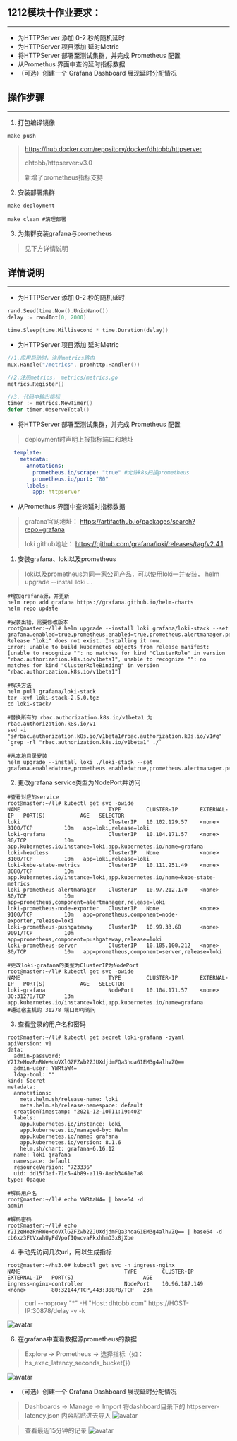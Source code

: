 ## 1212模块十作业要求：

---
- 为HTTPServer 添加 0-2 秒的随机延时
- 为HTTPServer 项目添加 延时Metric
- 将HTTPServer 部署至测试集群，并完成 Prometheus 配置
- 从Promethus 界面中查询延时指标数据
- （可选）创建一个 Grafana Dashboard 展现延时分配情况

## 操作步骤

---
1. 打包编译镜像
```shell
make push
```

> https://hub.docker.com/repository/docker/dhtobb/httpserver
> 
> dhtobb/httpserver:v3.0
> 
> 新增了prometheus指标支持

2. 安装部署集群
```shell
make deployment

make clean #清理部署
```

3. 为集群安装grafana与prometheus
>见下方详情说明

## 详情说明

---
- 为HTTPServer 添加 0-2 秒的随机延时
```go
rand.Seed(time.Now().UnixNano())
delay := randInt(0, 2000)

time.Sleep(time.Millisecond * time.Duration(delay))
```

- 为HTTPServer 项目添加 延时Metric
```go
//1.应用启动时，注册metrics路由
mux.Handle("/metrics", promhttp.Handler())

//2.注册metrics， metrics/metrics.go
metrics.Register()

//3. 代码中输出指标
timer := metrics.NewTimer()
defer timer.ObserveTotal()
```

- 将HTTPServer 部署至测试集群，并完成 Prometheus 配置
> deployment时声明上报指标端口和地址
```yaml
  template:
    metadata:
      annotations:
        prometheus.io/scrape: "true" #允许k8s扫描prometheus
        prometheus.io/port: "80"
      labels:
        app: httpserver
```

- 从Promethus 界面中查询延时指标数据
> grafana官网地址： https://artifacthub.io/packages/search?repo=grafana
> 
> loki github地址： https://github.com/grafana/loki/releases/tag/v2.4.1

1. 安装grafana、loki以及prometheus
> loki以及prometheus为同一家公司产品，可以使用loki一并安装， helm upgrade --install loki ...
```shell
#增加grafana源，并更新
helm repo add grafana https://grafana.github.io/helm-charts
helm repo update

#安装出错，需要修改版本
root@master:~/ll# helm upgrade --install loki grafana/loki-stack --set grafana.enabled=true,prometheus.enabled=true,prometheus.alertmanager.persistentVolume.enabled=false,prometheus.server.persistentVolume.enabled=false
Release "loki" does not exist. Installing it now.
Error: unable to build kubernetes objects from release manifest: [unable to recognize "": no matches for kind "ClusterRole" in version "rbac.authorization.k8s.io/v1beta1", unable to recognize "": no matches for kind "ClusterRoleBinding" in version "rbac.authorization.k8s.io/v1beta1"]

#解决方法
helm pull grafana/loki-stack 
tar -xvf loki-stack-2.5.0.tgz
cd loki-stack/

#替换所有的 rbac.authorization.k8s.io/v1beta1 为 rbac.authorization.k8s.io/v1
sed -i "s#rbac.authorization.k8s.io/v1beta1#rbac.authorization.k8s.io/v1#g" `grep -rl "rbac.authorization.k8s.io/v1beta1" ./`

#从本地目录安装
helm upgrade --install loki ./loki-stack --set grafana.enabled=true,prometheus.enabled=true,prometheus.alertmanager.persistentVolume.enabled=false,prometheus.server.persistentVolume.enabled=false
```

2. 更改grafana service类型为NodePort并访问
```shell
#查看对应的service
root@master:~/ll# kubectl get svc -owide
NAME                            TYPE        CLUSTER-IP       EXTERNAL-IP   PORT(S)           AGE   SELECTOR
loki                            ClusterIP   10.102.129.57    <none>        3100/TCP          10m   app=loki,release=loki
loki-grafana                    ClusterIP   10.104.171.57    <none>        80/TCP            10m   app.kubernetes.io/instance=loki,app.kubernetes.io/name=grafana
loki-headless                   ClusterIP   None             <none>        3100/TCP          10m   app=loki,release=loki
loki-kube-state-metrics         ClusterIP   10.111.251.49    <none>        8080/TCP          10m   app.kubernetes.io/instance=loki,app.kubernetes.io/name=kube-state-metrics
loki-prometheus-alertmanager    ClusterIP   10.97.212.170    <none>        80/TCP            10m   app=prometheus,component=alertmanager,release=loki
loki-prometheus-node-exporter   ClusterIP   None             <none>        9100/TCP          10m   app=prometheus,component=node-exporter,release=loki
loki-prometheus-pushgateway     ClusterIP   10.99.33.68      <none>        9091/TCP          10m   app=prometheus,component=pushgateway,release=loki
loki-prometheus-server          ClusterIP   10.105.100.212   <none>        80/TCP            10m   app=prometheus,component=server,release=loki

#更改loki-grafana的类型为ClusterIP为NodePort
root@master:~/ll# kubectl get svc -owide
NAME                            TYPE        CLUSTER-IP       EXTERNAL-IP   PORT(S)           AGE   SELECTOR
loki-grafana                    NodePort    10.104.171.57    <none>        80:31278/TCP      13m   app.kubernetes.io/instance=loki,app.kubernetes.io/name=grafana
#通过宿主机的 31278 端口即可访问
```

3. 查看登录的用户名和密码
```shell
root@master:~/ll# kubectl get secret loki-grafana -oyaml
apiVersion: v1
data:
  admin-password: Y2I2eHozRnRWeHdoVXlGZFZwb2ZJUXdjdmFQa3hoaG1EM3g4alhvZQ==
  admin-user: YWRtaW4=
  ldap-toml: ""
kind: Secret
metadata:
  annotations:
    meta.helm.sh/release-name: loki
    meta.helm.sh/release-namespace: default
  creationTimestamp: "2021-12-10T11:19:40Z"
  labels:
    app.kubernetes.io/instance: loki
    app.kubernetes.io/managed-by: Helm
    app.kubernetes.io/name: grafana
    app.kubernetes.io/version: 8.1.6
    helm.sh/chart: grafana-6.16.12
  name: loki-grafana
  namespace: default
  resourceVersion: "723336"
  uid: dd15f3ef-71c5-4b89-a119-8edb3461e7a8
type: Opaque

#解码用户名
root@master:~/ll# echo YWRtaW4= | base64 -d
admin 

#解码密码
root@master:~/ll# echo Y2I2eHozRnRWeHdoVXlGZFZwb2ZJUXdjdmFQa3hoaG1EM3g4alhvZQ== | base64 -d
cb6xz3FtVxwhUyFdVpofIQwcvaPkxhhmD3x8jXoe
```

4. 手动先访问几次url，用以生成指标
```shell
root@master:~/hs3.0# kubectl get svc -n ingress-nginx
NAME                                 TYPE        CLUSTER-IP       EXTERNAL-IP   PORT(S)                      AGE
ingress-nginx-controller             NodePort    10.96.187.149    <none>        80:32144/TCP,443:30878/TCP   23m

```
> curl --noproxy "*" -H "Host: dhtobb.com" https://HOST-IP:30878/delay -v -k
> 
![avatar](./picture/curl.png)

6. 在grafana中查看数据源prometheus的数据
> Explore -> Prometheus -> 选择指标（如：hs_exec_latency_seconds_bucket{}）

![avatar](./picture/zb.png)

- （可选）创建一个 Grafana Dashboard 展现延时分配情况
> Dashboards -> Manage -> Import
> 将dashboard目录下的 httpserver-latency.json 内容粘贴进去导入
![avatar](./picture/import.png)

>查看最近15分钟的记录
![avatar](./picture/15.png)